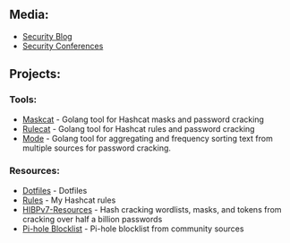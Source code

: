 ## Media:
- [Security Blog](https://JakeWnuk.com)
- [Security Conferences](https://github.com/JakeWnuk/Security-Conferences)

## Projects:
### Tools:
- [Maskcat](https://github.com/JakeWnuk/maskcat) - Golang tool for Hashcat masks and password cracking
- [Rulecat](https://github.com/JakeWnuk/rulecat) - Golang tool for Hashcat rules and password cracking
- [Mode](https://github.com/JakeWnuk/mode) - Golang tool for aggregating and frequency sorting text from multiple sources for password cracking.

### Resources:
- [Dotfiles](https://github.com/JakeWnuk/Dotfiles) - Dotfiles
- [Rules](https://github.com/JakeWnuk/rules) - My Hashcat rules
- [HIBPv7-Resources](https://github.com/JakeWnuk/HIBPv7-Resources) - Hash cracking wordlists, masks, and tokens from cracking over half a billion passwords
- [Pi-hole Blocklist](https://github.com/JakeWnuk/Pi-holeBlockList) - Pi-hole blocklist from community sources
